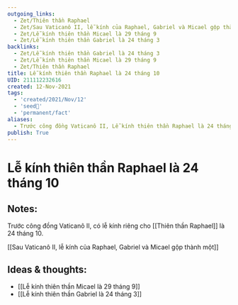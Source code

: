 ```yaml
---
outgoing_links:
  - Zet/Thiên thần Raphael
  - Zet/Sau Vaticanô II, lễ kính của Raphael, Gabriel và Micael gộp thành một
  - Zet/Lễ kính thiên thần Micael là 29 tháng 9
  - Zet/Lễ kính thiên thần Gabriel là 24 tháng 3
backlinks:
  - Zet/Lễ kính thiên thần Gabriel là 24 tháng 3
  - Zet/Lễ kính thiên thần Micael là 29 tháng 9
  - Zet/Thiên thần Raphael
title: Lễ kính thiên thần Raphael là 24 tháng 10
UID: 211112232616
created: 12-Nov-2021
tags:
  - 'created/2021/Nov/12'
  - 'seed🥜'
  - 'permanent/fact'
aliases:
  - Trước công đồng Vaticanô II, Lễ kính thiên thần Raphael là 24 tháng 10
publish: True
---
```

# Lễ kính thiên thần Raphael là 24 tháng 10

## Notes:
Trước công đồng Vaticanô II, có lễ kính riêng cho [[Thiên thần Raphael]] là 24 tháng 10.

[[Sau Vaticanô II, lễ kính của Raphael, Gabriel và Micael gộp thành một]]

## Ideas & thoughts:
- [[Lễ kính thiên thần Micael là 29 tháng 9]]
- [[Lễ kính thiên thần Gabriel là 24 tháng 3]]
